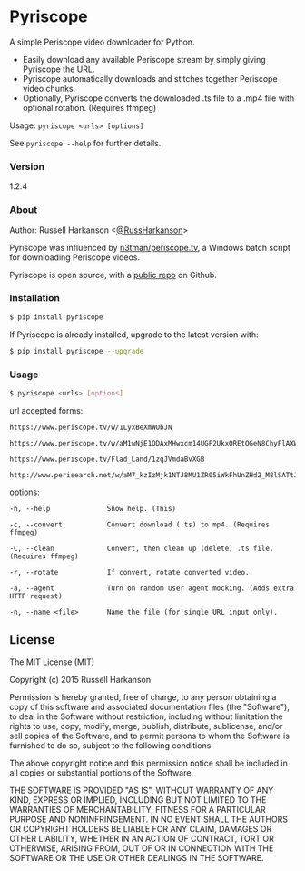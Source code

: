 # Pyriscope

A simple Periscope video downloader for Python.

* Easily download any available Periscope stream by simply giving Pyriscope the URL.
* Pyriscope automatically downloads and stitches together Periscope video chunks.
* Optionally, Pyriscope converts the downloaded .ts file to a .mp4 file with optional rotation. (Requires ffmpeg)

Usage:
    `pyriscope <urls> [options]`

See `pyriscope --help` for further details.

### Version
1.2.4

### About

Author: Russell Harkanson <[@RussHarkanson]>

Pyriscope was influenced by [n3tman/periscope.tv], a Windows batch script for downloading Periscope videos.

Pyriscope is open source, with a [public repo][git-repo-url] on Github.

### Installation

```sh
$ pip install pyriscope
```

If Pyriscope is already installed, upgrade to the latest version with:

```sh
$ pip install pyriscope --upgrade
```

### Usage

```sh
$ pyriscope <urls> [options]
```

url accepted forms:

    https://www.periscope.tv/w/1LyxBeXmWObJN

    https://www.periscope.tv/w/aM1wNjE1ODAxMHwxcm14UGF2UkxOREtOGeN8ChyFlAXW4ihB_3NA9h3UysetWhz5G8WQdi7dsro=

    https://www.periscope.tv/Flad_Land/1zqJVmdaBvXGB

    http://www.perisearch.net/w/aM7_kzIzMjk1NTJ8MU1ZR05iWkFhUnZHd2_M8lSATtJLmbT0wvem7Ml6TTJgRS4_ReuSeQNGN73z


options:

    -h, --help              Show help. (This)

    -c, --convert           Convert download (.ts) to mp4. (Requires ffmpeg)

    -C, --clean             Convert, then clean up (delete) .ts file. (Requires ffmpeg)

    -r, --rotate            If convert, rotate converted video.

    -a, --agent             Turn on random user agent mocking. (Adds extra HTTP request)

    -n, --name <file>       Name the file (for single URL input only).



License
----

The MIT License (MIT)

Copyright (c) 2015 Russell Harkanson

Permission is hereby granted, free of charge, to any person obtaining a copy
of this software and associated documentation files (the "Software"), to deal
in the Software without restriction, including without limitation the rights
to use, copy, modify, merge, publish, distribute, sublicense, and/or sell
copies of the Software, and to permit persons to whom the Software is
furnished to do so, subject to the following conditions:

The above copyright notice and this permission notice shall be included in
all copies or substantial portions of the Software.

THE SOFTWARE IS PROVIDED "AS IS", WITHOUT WARRANTY OF ANY KIND, EXPRESS OR
IMPLIED, INCLUDING BUT NOT LIMITED TO THE WARRANTIES OF MERCHANTABILITY,
FITNESS FOR A PARTICULAR PURPOSE AND NONINFRINGEMENT. IN NO EVENT SHALL THE
AUTHORS OR COPYRIGHT HOLDERS BE LIABLE FOR ANY CLAIM, DAMAGES OR OTHER
LIABILITY, WHETHER IN AN ACTION OF CONTRACT, TORT OR OTHERWISE, ARISING FROM,
OUT OF OR IN CONNECTION WITH THE SOFTWARE OR THE USE OR OTHER DEALINGS IN
THE SOFTWARE.

[//]: # (Ref links)

   [n3tman/periscope.tv]: <https://github.com/n3tman/periscope.tv>
   [git-repo-url]: <https://github.com/rharkanson/pyriscope>
   [@RussHarkanson]: <http://twitter.com/RussHarkanson>
   [ffmpeg]: <https://www.ffmpeg.org/>
